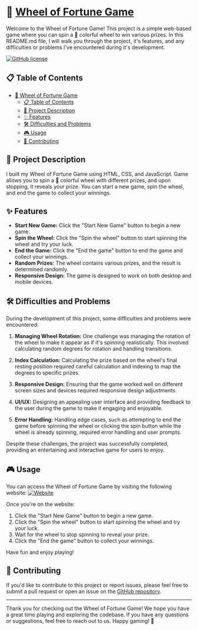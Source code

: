 # 🎉 [Wheel of Fortune Game](https://myfortunewheel.netlify.app/)

Welcome to the Wheel of Fortune Game! This project is a simple web-based game where you can spin a 🌈 colorful wheel to win various prizes. In this README.md file, I will walk you through the project, it's features, and any difficulties or problems I've encountered during it's development.

[![GitHub license](https://img.shields.io/badge/License-MIT-blue.svg)](LICENSE)

## 📋 Table of Contents
- [🎉 Wheel of Fortune Game](#-wheel-of-fortune-game)
  - [📋 Table of Contents](#-table-of-contents)
  - [📜 Project Description](#-project-description)
  - [✨ Features](#-features)
  - [🛠️ Difficulties and Problems](#️-difficulties-and-problems)
  - [🎮 Usage](#-usage)
  - [🤝 Contributing](#-contributing)

## 📜 Project Description

I built my Wheel of Fortune Game using HTML, CSS, and JavaScript. Game allows you to spin a 🌈 colorful wheel with different prizes, and upon stopping, it reveals your prize. You can start a new game, spin the wheel, and end the game to collect your winnings.

## ✨ Features

- **Start New Game:** Click the "Start New Game" button to begin a new game.
- **Spin the Wheel:** Click the "Spin the wheel" button to start spinning the wheel and try your luck.
- **End the Game:** Click the "End the game" button to end the game and collect your winnings.
- **Random Prizes:** The wheel contains various prizes, and the result is determined randomly.
- **Responsive Design:** The game is designed to work on both desktop and mobile devices.

## 🛠️ Difficulties and Problems

During the development of this project, some difficulties and problems were encountered:

1. **Managing Wheel Rotation:** One challenge was managing the rotation of the wheel to make it appear as if it's spinning realistically. This involved calculating random degrees for rotation and handling transitions.

2. **Index Calculation:** Calculating the prize based on the wheel's final resting position required careful calculation and indexing to map the degrees to specific prizes.

3. **Responsive Design:** Ensuring that the game worked well on different screen sizes and devices required responsive design adjustments.

4. **UI/UX:** Designing an appealing user interface and providing feedback to the user during the game to make it engaging and enjoyable.

5. **Error Handling:** Handling edge cases, such as attempting to end the game before spinning the wheel or clicking the spin button while the wheel is already spinning, required error handling and user prompts.

Despite these challenges, the project was successfully completed, providing an entertaining and interactive game for users to enjoy.

## 🎮 Usage

You can access the Wheel of Fortune Game by visiting the following website: [![Website](https://img.shields.io/website?down_color=red&down_message=offline&style=for-the-badge&up_color=brightgreen&up_message=play&url=https%3A%2F%2Fmyfortunewheel.netlify.app%2F)](https://myfortunewheel.netlify.app/)

Once you're on the website:

1. Click the "Start New Game" button to begin a new game.
2. Click the "Spin the wheel" button to start spinning the wheel and try your luck.
3. Wait for the wheel to stop spinning to reveal your prize.
4. Click the "End the game" button to collect your winnings.

Have fun and enjoy playing!

## 🤝 Contributing

If you'd like to contribute to this project or report issues, please feel free to submit a pull request or open an issue on the [GitHub repository](https://github.com/your-username/your-repo).

---
Thank you for checking out the Wheel of Fortune Game! We hope you have a great time playing and exploring the codebase. If you have any questions or suggestions, feel free to reach out to us. Happy gaming! 🎉
